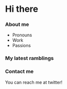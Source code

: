 # Hi there 

### About me
- Pronouns
- Work
- Passions

### My latest ramblings
<!-- BLOGPOSTS:START -->
<!-- BLOGPOSTS:END -->

### Contact me
You can reach me at twitter!